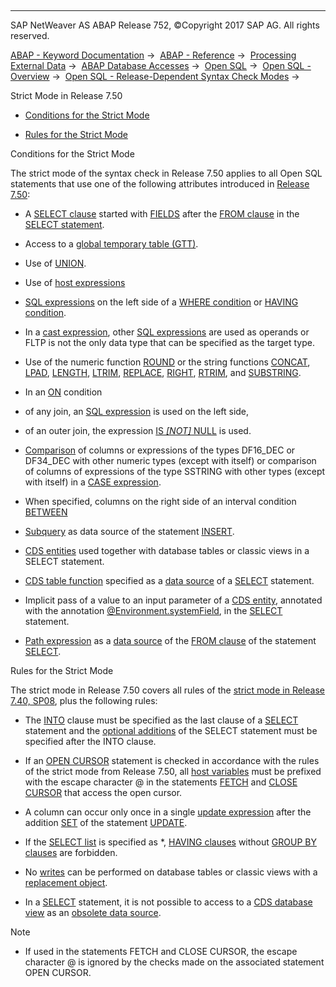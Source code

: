   

* * *

SAP NetWeaver AS ABAP Release 752, ©Copyright 2017 SAP AG. All rights reserved.

[ABAP - Keyword Documentation](https://help.sap.com/doc/abapdocu_752_index_htm/7.52/en-US/abenabap.htm) →  [ABAP - Reference](https://help.sap.com/doc/abapdocu_752_index_htm/7.52/en-US/abenabap_reference.htm) →  [Processing External Data](https://help.sap.com/doc/abapdocu_752_index_htm/7.52/en-US/abenabap_language_external_data.htm) →  [ABAP Database Accesses](https://help.sap.com/doc/abapdocu_752_index_htm/7.52/en-US/abenabap_sql.htm) →  [Open SQL](https://help.sap.com/doc/abapdocu_752_index_htm/7.52/en-US/abenopensql.htm) →  [Open SQL - Overview](https://help.sap.com/doc/abapdocu_752_index_htm/7.52/en-US/abenopen_sql_oview.htm) →  [Open SQL - Release-Dependent Syntax Check Modes](https://help.sap.com/doc/abapdocu_752_index_htm/7.52/en-US/abenopensql_strict_modes.htm) → 

Strict Mode in Release 7.50

-   [Conditions for the Strict Mode](#@@ITOC@@ABENOPENSQL_STRICT_MODE_750_1)

-   [Rules for the Strict Mode](#@@ITOC@@ABENOPENSQL_STRICT_MODE_750_2)

Conditions for the Strict Mode

The strict mode of the syntax check in Release 7.50 applies to all Open SQL statements that use one of the following attributes introduced in [Release 7.50](https://help.sap.com/doc/abapdocu_752_index_htm/7.52/en-US/abennews-750-open_sql.htm):

-   A [SELECT clause](https://help.sap.com/doc/abapdocu_752_index_htm/7.52/en-US/abapselect_clause.htm) started with [FIELDS](https://help.sap.com/doc/abapdocu_752_index_htm/7.52/en-US/abapselect.htm) after the [FROM clause](https://help.sap.com/doc/abapdocu_752_index_htm/7.52/en-US/abapfrom_clause.htm) in the [SELECT statement](https://help.sap.com/doc/abapdocu_752_index_htm/7.52/en-US/abapselect.htm).

-   Access to a [global temporary table (GTT)](https://help.sap.com/doc/abapdocu_752_index_htm/7.52/en-US/abenddic_database_tables_gtt.htm).

-   Use of [UNION](https://help.sap.com/doc/abapdocu_752_index_htm/7.52/en-US/abapunion_clause.htm).

-   Use of [host expressions](https://help.sap.com/doc/abapdocu_752_index_htm/7.52/en-US/abenopen_sql_host_expressions.htm)

-   [SQL expressions](https://help.sap.com/doc/abapdocu_752_index_htm/7.52/en-US/abapsql_expr.htm) on the left side of a [WHERE condition](https://help.sap.com/doc/abapdocu_752_index_htm/7.52/en-US/abenwhere_logexp.htm) or [HAVING condition](https://help.sap.com/doc/abapdocu_752_index_htm/7.52/en-US/abaphaving_clause.htm).

-   In a [cast expression](https://help.sap.com/doc/abapdocu_752_index_htm/7.52/en-US/abensql_cast.htm), other [SQL expressions](https://help.sap.com/doc/abapdocu_752_index_htm/7.52/en-US/abapsql_expr.htm) are used as operands or FLTP is not the only data type that can be specified as the target type.

-   Use of the numeric function [ROUND](https://help.sap.com/doc/abapdocu_752_index_htm/7.52/en-US/abensql_arith_func.htm) or the string functions [CONCAT](https://help.sap.com/doc/abapdocu_752_index_htm/7.52/en-US/abensql_string_func.htm), [LPAD](https://help.sap.com/doc/abapdocu_752_index_htm/7.52/en-US/abensql_string_func.htm), [LENGTH](https://help.sap.com/doc/abapdocu_752_index_htm/7.52/en-US/abensql_string_func.htm), [LTRIM](https://help.sap.com/doc/abapdocu_752_index_htm/7.52/en-US/abensql_string_func.htm), [REPLACE](https://help.sap.com/doc/abapdocu_752_index_htm/7.52/en-US/abensql_string_func.htm), [RIGHT](https://help.sap.com/doc/abapdocu_752_index_htm/7.52/en-US/abensql_string_func.htm), [RTRIM](https://help.sap.com/doc/abapdocu_752_index_htm/7.52/en-US/abensql_string_func.htm), and [SUBSTRING](https://help.sap.com/doc/abapdocu_752_index_htm/7.52/en-US/abensql_string_func.htm).

-   In an [ON](https://help.sap.com/doc/abapdocu_752_index_htm/7.52/en-US/abapselect_join.htm) condition

-   of any join, an [SQL expression](https://help.sap.com/doc/abapdocu_752_index_htm/7.52/en-US/abensql_expression_glosry.htm "Glossary Entry") is used on the left side,

-   of an outer join, the expression [IS *\[*NOT*\]* NULL](https://help.sap.com/doc/abapdocu_752_index_htm/7.52/en-US/abenwhere_logexp_null.htm) is used.

-   [Comparison](https://help.sap.com/doc/abapdocu_752_index_htm/7.52/en-US/abenwhere_logexp_compare_types.htm) of columns or expressions of the types DF16\_DEC or DF34\_DEC with other numeric types (except with itself) or comparison of columns of expressions of the type SSTRING with other types (except with itself) in a [CASE expression](https://help.sap.com/doc/abapdocu_752_index_htm/7.52/en-US/abensql_case.htm).

-   When specified, columns on the right side of an interval condition [BETWEEN](https://help.sap.com/doc/abapdocu_752_index_htm/7.52/en-US/abenwhere_logexp_interval.htm)

-   [Subquery](https://help.sap.com/doc/abapdocu_752_index_htm/7.52/en-US/abapinsert_from_select.htm) as data source of the statement [INSERT](https://help.sap.com/doc/abapdocu_752_index_htm/7.52/en-US/abapinsert_dbtab.htm).

-   [CDS entities](https://help.sap.com/doc/abapdocu_752_index_htm/7.52/en-US/abencds_entity_glosry.htm "Glossary Entry") used together with database tables or classic views in a SELECT statement.

-   [CDS table function](https://help.sap.com/doc/abapdocu_752_index_htm/7.52/en-US/abencds_table_function_glosry.htm "Glossary Entry") specified as a [data source](https://help.sap.com/doc/abapdocu_752_index_htm/7.52/en-US/abapselect_data_source.htm) of a [SELECT](https://help.sap.com/doc/abapdocu_752_index_htm/7.52/en-US/abapselect.htm) statement.

-   Implicit pass of a value to an input parameter of a [CDS entity](https://help.sap.com/doc/abapdocu_752_index_htm/7.52/en-US/abencds_entity_glosry.htm "Glossary Entry"), annotated with the annotation [@Environment.systemField](https://help.sap.com/doc/abapdocu_752_index_htm/7.52/en-US/abencds_f1_parameter_annotations.htm), in the [SELECT](https://help.sap.com/doc/abapdocu_752_index_htm/7.52/en-US/abapselect.htm) statement.

-   [Path expression](https://help.sap.com/doc/abapdocu_752_index_htm/7.52/en-US/abenopen_sql_path.htm) as a [data source](https://help.sap.com/doc/abapdocu_752_index_htm/7.52/en-US/abapselect_data_source.htm) of the [FROM clause](https://help.sap.com/doc/abapdocu_752_index_htm/7.52/en-US/abapfrom_clause.htm) of the statement [SELECT](https://help.sap.com/doc/abapdocu_752_index_htm/7.52/en-US/abapselect.htm).

Rules for the Strict Mode

The strict mode in Release 7.50 covers all rules of the [strict mode in Release 7.40, SP08](https://help.sap.com/doc/abapdocu_752_index_htm/7.52/en-US/abenopensql_strict_mode_740_sp08.htm), plus the following rules:

-   The [INTO](https://help.sap.com/doc/abapdocu_752_index_htm/7.52/en-US/abapinto_clause.htm) clause must be specified as the last clause of a [SELECT](https://help.sap.com/doc/abapdocu_752_index_htm/7.52/en-US/abapselect.htm) statement and the [optional additions](https://help.sap.com/doc/abapdocu_752_index_htm/7.52/en-US/abapselect_additions.htm) of the SELECT statement must be specified after the INTO clause.

-   If an [OPEN CURSOR](https://help.sap.com/doc/abapdocu_752_index_htm/7.52/en-US/abapopen_cursor.htm) statement is checked in accordance with the rules of the strict mode from Release 7.50, all [host variables](https://help.sap.com/doc/abapdocu_752_index_htm/7.52/en-US/abenopen_sql_host_variables.htm) must be prefixed with the escape character @ in the statements [FETCH](https://help.sap.com/doc/abapdocu_752_index_htm/7.52/en-US/abapfetch.htm) and [CLOSE CURSOR](https://help.sap.com/doc/abapdocu_752_index_htm/7.52/en-US/abapclose_cursor.htm) that access the open cursor.

-   A column can occur only once in a single [update expression](https://help.sap.com/doc/abapdocu_752_index_htm/7.52/en-US/abapupdate_set_expression.htm) after the addition [SET](https://help.sap.com/doc/abapdocu_752_index_htm/7.52/en-US/abapupdate_source.htm) of the statement [UPDATE](https://help.sap.com/doc/abapdocu_752_index_htm/7.52/en-US/abapupdate.htm).

-   If the [SELECT list](https://help.sap.com/doc/abapdocu_752_index_htm/7.52/en-US/abapselect_list.htm) is specified as \*, [HAVING clauses](https://help.sap.com/doc/abapdocu_752_index_htm/7.52/en-US/abaphaving_clause.htm) without [GROUP BY clauses](https://help.sap.com/doc/abapdocu_752_index_htm/7.52/en-US/abapgroupby_clause.htm) are forbidden.

-   No [writes](https://help.sap.com/doc/abapdocu_752_index_htm/7.52/en-US/abenopen_sql_writing.htm) can be performed on database tables or classic views with a [replacement object](https://help.sap.com/doc/abapdocu_752_index_htm/7.52/en-US/abenreplacement_object_glosry.htm "Glossary Entry").

-   In a [SELECT](https://help.sap.com/doc/abapdocu_752_index_htm/7.52/en-US/abapselect.htm) statement, it is not possible to access to a [CDS database view](https://help.sap.com/doc/abapdocu_752_index_htm/7.52/en-US/abencds_database_view_glosry.htm "Glossary Entry") as an [obsolete data source](https://help.sap.com/doc/abapdocu_752_index_htm/7.52/en-US/abenopen_sql_cds_obsolete.htm).

Note

-   If used in the statements FETCH and CLOSE CURSOR, the escape character @ is ignored by the checks made on the associated statement OPEN CURSOR.